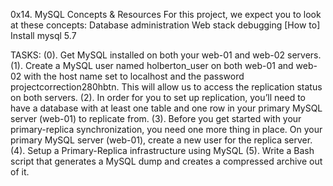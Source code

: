 0x14. MySQL
Concepts & Resources
For this project, we expect you to look at these concepts:
	Database administration
	Web stack debugging
	[How to] Install mysql 5.7

TASKS:
(0). Get MySQL installed on both your web-01 and web-02 servers.
(1). Create a MySQL user named holberton_user on both web-01 and web-02 with the host name set to localhost and the password projectcorrection280hbtn. This will allow us to access the replication status on both servers.
(2). In order for you to set up replication, you’ll need to have a database with at least one table and one row in your primary MySQL server (web-01) to replicate from.
(3). Before you get started with your primary-replica synchronization, you need one more thing in place. On your primary MySQL server (web-01), create a new user for the replica server.
(4). Setup a Primary-Replica infrastructure using MySQL
(5). Write a Bash script that generates a MySQL dump and creates a compressed archive out of it.
